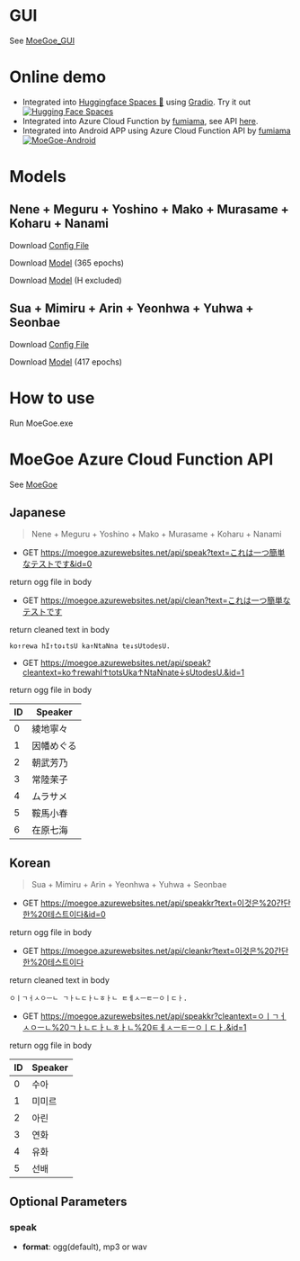 # GUI
See [MoeGoe_GUI](https://github.com/CjangCjengh/MoeGoe_GUI)
# Online demo
- Integrated into [Huggingface Spaces 🤗](https://huggingface.co/spaces) using [Gradio](https://github.com/gradio-app/gradio). Try it out [![Hugging Face Spaces](https://img.shields.io/badge/%F0%9F%A4%97%20Hugging%20Face-Spaces-blue)](https://huggingface.co/spaces/skytnt/moe-japanese-tts)
- Integrated into Azure Cloud Function by [fumiama](https://github.com/fumiama), see API [here](https://github.com/fumiama/MoeGoe).
- Integrated into Android APP using Azure Cloud Function API by [fumiama](https://github.com/fumiama) [![MoeGoe-Android](https://img.shields.io/badge/MoeGoe-Android-orange)](https://github.com/fumiama/MoeGoe-Android)

# Models
## Nene + Meguru + Yoshino + Mako + Murasame + Koharu + Nanami
Download [Config File](https://sjtueducn-my.sharepoint.com/:u:/g/personal/cjang_cjengh_sjtu_edu_cn/Ed7PXqaBdllAki0TPpeZorgBFdnxirbX_AYGUIiIcWAYNg?e=avxkWs)

Download [Model](https://sjtueducn-my.sharepoint.com/:u:/g/personal/cjang_cjengh_sjtu_edu_cn/EXTQrTj-UJpItH3BmgIUvhgBNZk88P1tT_7GPNr4yegNyw?e=93bbpR) (365 epochs)

Download [Model](https://sjtueducn-my.sharepoint.com/:u:/g/personal/cjang_cjengh_sjtu_edu_cn/EYH0aVcuLbVAgdTVRjmNNDgB8xSSBINAIHByWL1tp97hWg?e=jYshj1) (H excluded)
## Sua + Mimiru + Arin + Yeonhwa + Yuhwa + Seonbae
Download [Config File](https://sjtueducn-my.sharepoint.com/:u:/g/personal/cjang_cjengh_sjtu_edu_cn/EYXC9IqILZFJqe0kyFjb9XwBuLldZnQBEMGJxI3h_iYX3w?e=Q4GrVH)

Download [Model](https://sjtueducn-my.sharepoint.com/:u:/g/personal/cjang_cjengh_sjtu_edu_cn/ESfLsfGbqbJJkC6NmZ5R1TkBbVLvTLeLG3u8jB2UfA4jtQ?e=cpw40v) (417 epochs)
# How to use
Run MoeGoe.exe

# MoeGoe Azure Cloud Function API
See [MoeGoe](https://github.com/CjangCjengh/MoeGoe)

## Japanese

> Nene + Meguru + Yoshino + Mako + Murasame + Koharu + Nanami

- GET https://moegoe.azurewebsites.net/api/speak?text=これは一つ簡単なテストです&id=0

return ogg file in body

- GET https://moegoe.azurewebsites.net/api/clean?text=これは一つ簡単なテストです

return cleaned text in body

```
ko↑rewa hI↑to↓tsU ka↑NtaNna te↓sUtodesU.
```

- GET https://moegoe.azurewebsites.net/api/speak?cleantext=ko↑rewahI↑totsUka↑NtaNnate↓sUtodesU.&id=1

return ogg file in body

|  ID   | Speaker  |
|  ----  | ----  |
| 0 | 綾地寧々 |
| 1 | 因幡めぐる |
| 2 | 朝武芳乃 |
| 3 | 常陸茉子 |
| 4 | ムラサメ |
| 5 | 鞍馬小春 |
| 6 | 在原七海 |

## Korean

> Sua + Mimiru + Arin + Yeonhwa + Yuhwa + Seonbae

- GET https://moegoe.azurewebsites.net/api/speakkr?text=이것은%20간단한%20테스트이다&id=0

return ogg file in body

- GET https://moegoe.azurewebsites.net/api/cleankr?text=이것은%20간단한%20테스트이다

return cleaned text in body

```
ㅇㅣㄱㅓㅅㅇㅡㄴ ㄱㅏㄴㄷㅏㄴㅎㅏㄴ ㅌㅔㅅㅡㅌㅡㅇㅣㄷㅏ.
```

- GET https://moegoe.azurewebsites.net/api/speakkr?cleantext=ㅇㅣㄱㅓㅅㅇㅡㄴ%20ㄱㅏㄴㄷㅏㄴㅎㅏㄴ%20ㅌㅔㅅㅡㅌㅡㅇㅣㄷㅏ.&id=1

return ogg file in body

|  ID   | Speaker  |
|  ----  | ----  |
| 0 | 수아 |
| 1 | 미미르 |
| 2 | 아린 |
| 3 | 연화 |
| 4 | 유화 |
| 5 | 선배 |

## Optional Parameters

### speak
- **format**: ogg(default), mp3 or wav
